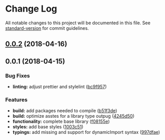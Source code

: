# Change Log

All notable changes to this project will be documented in this file. See [standard-version](https://github.com/conventional-changelog/standard-version) for commit guidelines.

<a name="0.0.2"></a>
## [0.0.2](https://github.com/taverasmisael/vanillabox/compare/v0.0.1...v0.0.2) (2018-04-16)



<a name="0.0.1"></a>
## 0.0.1 (2018-04-15)


### Bug Fixes

* **linting:** adjust prettier and stylelint ([bc9f957](https://github.com/taverasmisael/vanillabox/commit/bc9f957))


### Features

* **build:** add packages needed to compile ([b51f3de](https://github.com/taverasmisael/vanillabox/commit/b51f3de))
* **build:** optimize asstes for a library type outpug ([4245d50](https://github.com/taverasmisael/vanillabox/commit/4245d50))
* **functionality:** complete base library ([f08155e](https://github.com/taverasmisael/vanillabox/commit/f08155e))
* **styles:** add base styles ([1003c51](https://github.com/taverasmisael/vanillabox/commit/1003c51))
* **typings:** add missing and support for dynamicImport syntax ([997dfae](https://github.com/taverasmisael/vanillabox/commit/997dfae))
